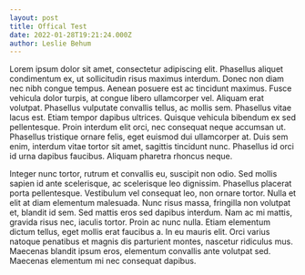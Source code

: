 ```yaml
---
layout: post
title: Offical Test
date: 2022-01-28T19:21:24.000Z
author: Leslie Behum
---
```

Lorem ipsum dolor sit amet, consectetur adipiscing elit. Phasellus aliquet condimentum ex, ut sollicitudin risus maximus interdum. Donec non diam nec nibh congue tempus. Aenean posuere est ac tincidunt maximus. Fusce vehicula dolor turpis, at congue libero ullamcorper vel. Aliquam erat volutpat. Phasellus vulputate convallis tellus, ac mollis sem. Phasellus vitae lacus est. Etiam tempor dapibus ultrices. Quisque vehicula bibendum ex sed pellentesque. Proin interdum elit orci, nec consequat neque accumsan ut. Phasellus tristique ornare felis, eget euismod dui ullamcorper at. Duis sem enim, interdum vitae tortor sit amet, sagittis tincidunt nunc. Phasellus id orci id urna dapibus faucibus. Aliquam pharetra rhoncus neque.

Integer nunc tortor, rutrum et convallis eu, suscipit non odio. Sed mollis sapien id ante scelerisque, ac scelerisque leo dignissim. Phasellus placerat porta pellentesque. Vestibulum vel consequat leo, non ornare tortor. Nulla et elit at diam elementum malesuada. Nunc risus massa, fringilla non volutpat et, blandit id sem. Sed mattis eros sed dapibus interdum. Nam ac mi mattis, gravida risus nec, iaculis tortor. Proin ac nunc nulla. Etiam elementum dictum tellus, eget mollis erat faucibus a. In eu mauris elit. Orci varius natoque penatibus et magnis dis parturient montes, nascetur ridiculus mus. Maecenas blandit ipsum eros, elementum convallis ante volutpat sed. Maecenas elementum mi nec consequat dapibus.